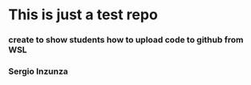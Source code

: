 # This is just a test repo
### create to show students how to upload code to github from WSL
### Sergio Inzunza
